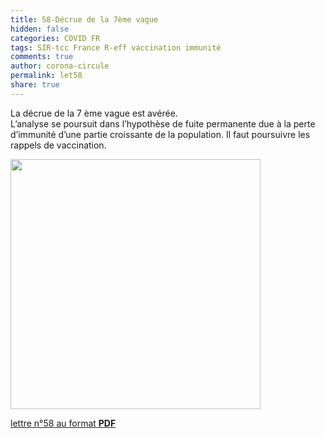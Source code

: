 ```yaml
---
title: 58-Décrue de la 7ème vague
hidden: false
categories: COVID FR
tags: SIR-tcc France R-eff vaccination immunité
comments: true
author: corona-circule
permalink: let58
share: true
---
```


<link rel="stylesheet" href="../assets/css/style.css">

La décrue de la 7 ème vague est avérée. <br/>
L’analyse se poursuit dans l’hypothèse de fuite permanente due à la perte d’immunité d’une partie croissante de la population. Il faut poursuivre les rappels de vaccination. <br/>

<img src='/lettres/images/img-58.png' width='400px'/>

[lettre n°58 au format __PDF__](/lettres/resources/pdf/lettre-58.pdf)


